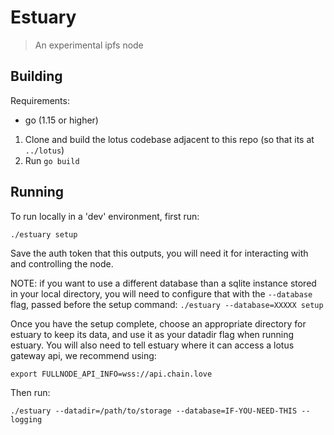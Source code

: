 # Estuary

> An experimental ipfs node

## Building

Requirements:
- go (1.15 or higher)

1. Clone and build the lotus codebase adjacent to this repo (so that its at `../lotus`)
2. Run `go build`

## Running

To run locally in a 'dev' environment, first run:
```
./estuary setup
```

Save the auth token that this outputs, you will need it for interacting with
and controlling the node.

NOTE: if you want to use a different database than a sqlite instance stored in your local directory, you will need to configure that with the `--database` flag, passed before the setup command: `./estuary --database=XXXXX setup`

Once you have the setup complete, choose an appropriate directory for estuary to keep its data, and use it as your datadir flag when running estuary.
You will also need to tell estuary where it can access a lotus gateway api, we recommend using:
```
export FULLNODE_API_INFO=wss://api.chain.love
```

Then run:

```
./estuary --datadir=/path/to/storage --database=IF-YOU-NEED-THIS --logging
```


